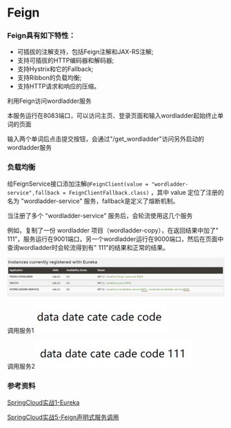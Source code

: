 # Feign

### Feign具有如下特性：

- 可插拔的注解支持，包括Feign注解和JAX-RS注解;
- 支持可插拔的HTTP编码器和解码器;
- 支持Hystrix和它的Fallback;
- 支持Ribbon的负载均衡;
- 支持HTTP请求和响应的压缩。

利用Feign访问wordladder服务

本服务运行在8083端口，可以访问主页、登录页面和输入wordladder起始终止单词的页面

输入两个单词后点击提交按钮，会通过"/get_wordladder"访问另外启动的wordladder服务

### 负载均衡

给FeignService接口添加注解```@FeignClient(value = "wordladder-service",fallback = FeignClientFallback.class)``` ，其中 value 定位了注册的名为 "wordladder-service" 服务，fallback是定义了熔断机制。

当注册了多个 "wordladder-service" 服务后，会轮流使用这几个服务

例如，复制了一份 wordladder 项目（wordladder-copy），在返回结果中加了" 111"，服务运行在9001端口，另一个wordladder运行在9000端口，然后在页面中查询wordladder时会轮流得到有" 111"的结果和正常的结果。

![](.\img\eureka.JPG)

调用服务1 ![service1](.\img\result0.JPG)

调用服务2![service2](.\img\result1.JPG)

### 参考资料

[SpringCloud实战1-Eureka](https://www.cnblogs.com/huangjuncong/p/9020474.html)

[SpringCloud实战5-Feign声明式服务调用](https://www.cnblogs.com/huangjuncong/p/9053576.html)
